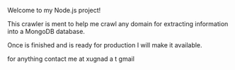 Welcome to my Node.js project!

This crawler is ment to help me crawl any domain for extracting information into a MongoDB database.

Once is finished and is ready for production I will make it available.

for anything contact me at xugnad a t gmail